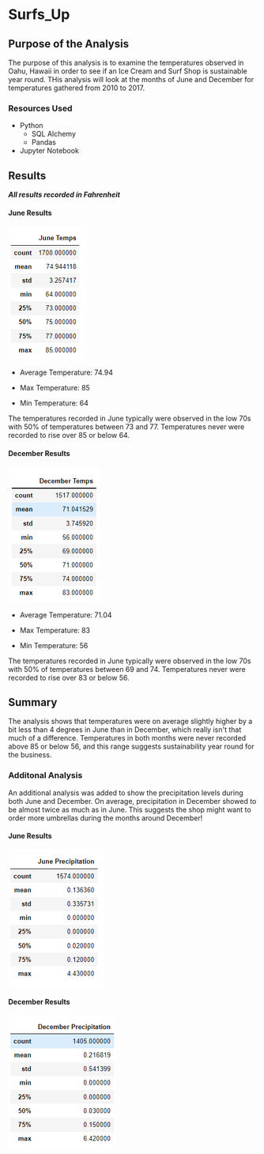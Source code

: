 # Surfs_Up

## Purpose of the Analysis
The purpose of this analysis is to examine the temperatures observed in Oahu, Hawaii in order to see if an Ice Cream and Surf Shop is sustainable year round. THis analysis will look at the months of June and December for temperatures gathered from 2010 to 2017.

### Resources Used
- Python
	- SQL Alchemy
	- Pandas
- Jupyter Notebook

## Results
***All results recorded in Fahrenheit***

#### June Results
![Image1](Resources/June_Temps.PNG)

- Average Temperature: 74.94

- Max Temperature: 85

- Min Temperature: 64

The temperatures recorded in June typically were observed in the low 70s with 50% of temperatures between 73 and 77. Temperatures never were recorded to rise over 85 or below 64.

#### December Results
![Image2](Resources/Dec_Temps.PNG)

- Average Temperature: 71.04

- Max Temperature: 83

- Min Temperature: 56

The temperatures recorded in June typically were observed in the low 70s with 50% of temperatures between 69 and 74. Temperatures never were recorded to rise over 83 or below 56.

## Summary

The analysis shows that temperatures were on average slightly higher by a bit less than 4 degrees in June than in December, which really isn't that much of a difference. Temperatures in both months were never recorded above 85 or below 56, and this range suggests sustainability year round for the business.

### Additonal Analysis

An additional analysis was added to show the precipitation levels during both June and December. On average, precipitation in December showed to be almost twice as much as in June. This suggests the shop might want to order more umbrellas during the months around December!

#### June Results
![Image3](Resources/June_Precipitation.PNG)

#### December Results
![Image4](Resources/Dec_Precipitation.PNG)
